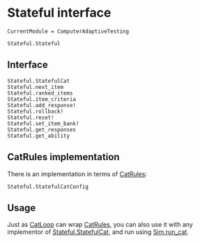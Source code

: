 # Stateful interface

```@meta
CurrentModule = ComputerAdaptiveTesting
```

```@docs
Stateful.Stateful
```

## Interface

```@docs
Stateful.StatefulCat
Stateful.next_item
Stateful.ranked_items
Stateful.item_criteria
Stateful.add_response!
Stateful.rollback!
Stateful.reset!
Stateful.set_item_bank!
Stateful.get_responses
Stateful.get_ability
```

## CatRules implementation

There is an implementation in terms of [CatRules](@ref):

```@docs
Stateful.StatefulCatConfig
```

## Usage

Just as [CatLoop](@ref) can wrap [CatRules](@ref), you can also use it with any implementor of [Stateful.StatefulCat](@ref), and run using [Sim.run_cat](@ref).